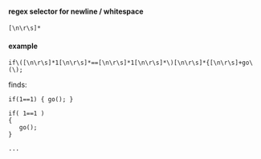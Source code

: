 #### regex selector for newline / whitespace
```[\n\r\s]*```

#### example
```if\([\n\r\s]*1[\n\r\s]*==[\n\r\s]*1[\n\r\s]*\)[\n\r\s]*{[\n\r\s]+go\(\);```

finds:
```
if(1==1) { go(); }

if( 1==1 )
{
   go();
}

...
```